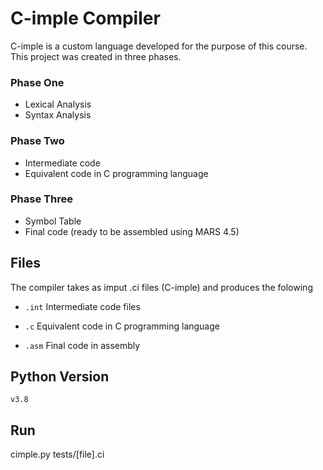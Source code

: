 # C-imple Compiler
C-imple is a custom language developed for the purpose of this course.
This project was created in three phases.
###	Phase One
- Lexical Analysis 
- Syntax Analysis

###	Phase Two
- Intermediate code
- Equivalent code in C programming language

### Phase Three
- Symbol Table
- Final code (ready to be assembled using MARS 4.5)

## Files
The compiler takes as imput .ci files (C-imple) and produces the folowing
-  `.int` Intermediate code files

-  `.c`   Equivalent code in C programming language

- `.asm`  Final code in assembly

## Python Version
`v3.8`

## Run
cimple.py tests/[file].ci
